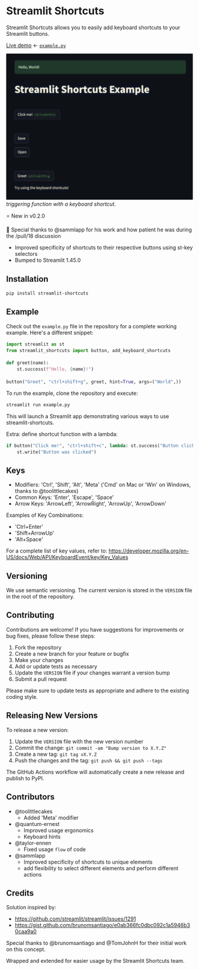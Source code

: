 
# Streamlit Shortcuts

Streamlit Shortcuts allows you to easily add keyboard shortcuts to your Streamlit buttons.

[Live demo](https://shortcuts.streamlit.app/) <- [`example.py`](./example.py)

![screenshot](media/screenshot.png)
 _triggering function with a keyboard shortcut_.


⭐ New in v0.2.0

:pray: Special thanks to @sammlapp for his work and how patient he was during the /pull/18 discussion

- Improved specificity of shortcuts to their respective buttons using st-key selectors
- Bumped to Streamlit 1.45.0

## Installation

```bash
pip install streamlit-shortcuts
```

## Example

Check out the `example.py` file in the repository for a complete working example. Here's a different snippet:

```python
import streamlit as st
from streamlit_shortcuts import button, add_keyboard_shortcuts

def greet(name):
    st.success(f"Hello, {name}!")

button("Greet", "ctrl+shift+g", greet, hint=True, args=("World",))

```

To run the example, clone the repository and execute:

```bash
streamlit run example.py
```

This will launch a Streamlit app demonstrating various ways to use streamlit-shortcuts.

Extra: define shortcut function with a lambda:

```python
if button("Click me!", "ctrl+shift+c", lambda: st.success("Button clicked!"), hint=True):
    st.write("Button was clicked") 
```

## Keys
- Modifiers: 'Ctrl', 'Shift', 'Alt', 'Meta' ('Cmd' on Mac or 'Win' on Windows, thanks to @toolittlecakes)  
- Common Keys: 'Enter', 'Escape', 'Space'
- Arrow Keys: 'ArrowLeft', 'ArrowRight', 'ArrowUp', 'ArrowDown'

Examples of Key Combinations:
- 'Ctrl+Enter'
- 'Shift+ArrowUp'
- 'Alt+Space'

For a complete list of key values, refer to:
https://developer.mozilla.org/en-US/docs/Web/API/KeyboardEvent/key/Key_Values


## Versioning

We use semantic versioning. The current version is stored in the `VERSION` file in the root of the repository.

## Contributing

Contributions are welcome! If you have suggestions for improvements or bug fixes, please follow these steps:

1. Fork the repository
2. Create a new branch for your feature or bugfix
3. Make your changes
4. Add or update tests as necessary
5. Update the `VERSION` file if your changes warrant a version bump
6. Submit a pull request

Please make sure to update tests as appropriate and adhere to the existing coding style.

## Releasing New Versions

To release a new version:

1. Update the `VERSION` file with the new version number
2. Commit the change: `git commit -am "Bump version to X.Y.Z"`
3. Create a new tag: `git tag vX.Y.Z`
4. Push the changes and the tag: `git push && git push --tags`

The GitHub Actions workflow will automatically create a new release and publish to PyPI.

## Contributors
- @toolittlecakes
    - Added 'Meta' modifier
- @quantum-ernest
    - Improved usage ergonomics
    - Keyboard hints
- @taylor-ennen
    - Fixed usage `flow` of code
- @sammlapp
    - Improved specificity of shortcuts to unique elements
    - add flexibility to select different elements and perform different actions

## Credits
Solution inspired by:
- https://github.com/streamlit/streamlit/issues/1291
- https://gist.github.com/brunomsantiago/e0ab366fc0dbc092c1a5946b30caa9a0

Special thanks to @brunomsantiago and @TomJohnH for their initial work on this concept.

Wrapped and extended for easier usage by the Streamlit Shortcuts team.

